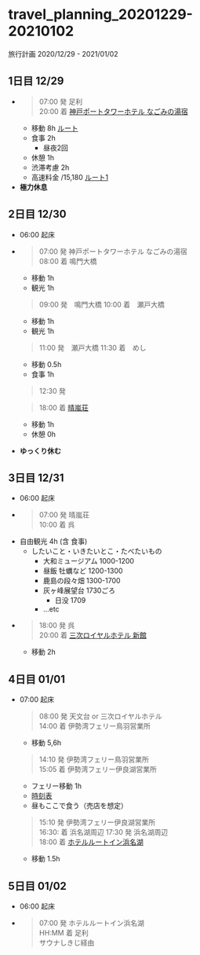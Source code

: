 # travel_planning_20201229-20210102
旅行計画 2020/12/29 - 2021/01/02

## 1日目 12/29

*   > 07:00 発 足利  
    > 20:00 着 [神戸ポートタワーホテル なごみの湯宿](https://www.kobe-porttower-hotel.com/nagomi/)
    * 移動 8h [ルート](https://yahoo.jp/rBnnxS)
    * 食事 2h
        * 昼夜2回
    * 休憩 1h
    * 渋滞考慮 2h
    * 高速料金 /15,180 [ルート1](https://www.driveplaza.com/dp/SearchQuick?startPlaceKana=足利&arrivePlaceKana=京橋%28阪神高速%29&searchHour=7&searchMinute=0&kind=1&carType=1&priority=2&keiyuPlaceKana=&keiyuPlaceKana2=&keiyuPlaceKana3=&searchYear=2020&searchMonth=12&searchDay=29&selectickindflg=0)
*   **極力休息**

## 2日目 12/30

* 06:00 起床
*   > 07:00 発 神戸ポートタワーホテル なごみの湯宿  
    > 08:00 着 鳴門大橋
    * 移動 1h
    * 観光 1h
    > 09:00 発　鳴門大橋
    > 10:00 着　瀬戸大橋
    * 移動 1h
    * 観光 1h
    > 11:00 発　瀬戸大橋
    > 11:30 着　めし
    * 移動 0.5h
    * 食事 1h
    > 12:30 発

    > 18:00 着 [晴嵐荘](https://www.seiranso.jp/)
    * 移動 1h
    * 休憩 0h
* **ゆっくり休む**

## 3日目 12/31

* 06:00 起床
*   > 07:00 発 晴嵐荘  
    > 10:00 着 呉
* 自由観光 4h (含 食事)
    * したいこと・いきたいとこ・たべたいもの
        * 大和ミュージアム 1000-1200
        * 昼飯 牡蠣など 1200-1300
        * 鹿島の段々畑 1300-1700
        * 灰ヶ峰展望台 1730ごろ
            * 日没 1709
        * ...etc
*   > 18:00 発 呉  
    > 20:00 着 [三次ロイヤルホテル 新館](https://breezbay-group.com/miyoshi-royal/)
    * 移動 2h

## 4日目 01/01

* 07:00 起床
    > 08:00 発 天文台 or 三次ロイヤルホテル  
    > 14:00 着 伊勢湾フェリー鳥羽営業所
    * 移動 5,6h
    > 14:10 発 伊勢湾フェリー鳥羽営業所  
    > 15:05 着 伊勢湾フェリー伊良湖営業所
    * フェリー移動 1h
    * [時刻表](https://www.isewanferry.co.jp/publics/index/175/#block795-40)
    * 昼もここで食う（売店を想定）
    > 15:10 発 伊勢湾フェリー伊良湖営業所  
    > 16:30: 着 浜名湖周辺
    > 17:30 発 浜名湖周辺  
    > 18:00 着 [ホテルルートイン浜名湖](https://www.route-inn.co.jp/hotel_list/shizuoka/index_hotel_id_520/)
    * 移動 1.5h

## 5日目 01/02

* 06:00 起床
*   > 07:00 発 ホテルルートイン浜名湖  
    > HH:MM 着 足利  
    > サウナしきじ経由